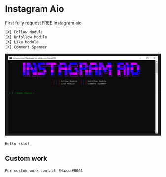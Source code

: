 # Instagram Aio


First fully request FREE Instagram aio

```
[X] Follow Module
[X] Unfollow Module
[X] Like Module
[X] Comment Spammer
```

![Screenshot](aio2.png)

```
Hello skid!
```

## Custom work
```
For custom work contact !Hazza#0001
```
